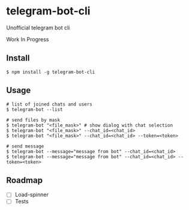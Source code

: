 # telegram-bot-cli

Unofficial telegram bot cli

Work In Progress

## Install

```
$ npm install -g telegram-bot-cli
```

## Usage

```
# list of joined chats and users
$ telegram-bot --list

# send files by mask
$ telegram-bot "<file_mask>" # show dialog with chat selection
$ telegram-bot "<file_mask>" --chat_id=<chat_id>
$ telegram-bot "<file_mask>" --chat_id=<chat_id> --token=<token>

# send message
$ telegram-bot --message="message from bot" --chat_id=<chat_id>
$ telegram-bot --message="message from bot" --chat_id=<chat_id> --token=<token>
```

## Roadmap

- [ ] Load-spinner
- [ ] Tests
